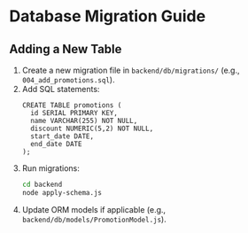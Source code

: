 # Database Migration Guide

## Adding a New Table
1. Create a new migration file in `backend/db/migrations/` (e.g., `004_add_promotions.sql`).
2. Add SQL statements:
   ```
   CREATE TABLE promotions (
     id SERIAL PRIMARY KEY,
     name VARCHAR(255) NOT NULL,
     discount NUMERIC(5,2) NOT NULL,
     start_date DATE,
     end_date DATE
   );
   ```
3. Run migrations:
   ```bash
   cd backend
   node apply-schema.js
   ```
4. Update ORM models if applicable (e.g., `backend/db/models/PromotionModel.js`).
